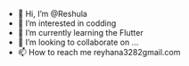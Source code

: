 - 👋 Hi, I’m @Reshula
- 👀 I’m interested in codding
- 🌱 I’m currently learning the Flutter
- 💞️ I’m looking to collaborate on ...
- 📫 How to reach me reyhana3282gmail.com

<!---
Reshula/Reshula is a ✨ special ✨ repository because its `README.md` (this file) appears on your GitHub profile.
You can click the Preview link to take a look at your changes.
--->
